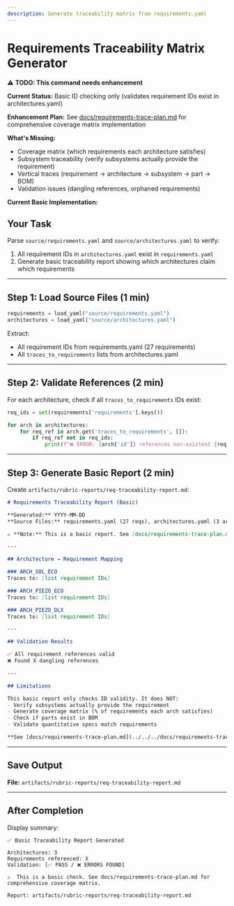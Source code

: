 ```yaml
---
description: Generate traceability matrix from requirements.yaml
---
```


# Requirements Traceability Matrix Generator

⚠️ **TODO: This command needs enhancement**

**Current Status:** Basic ID checking only (validates requirement IDs exist in architectures.yaml)

**Enhancement Plan:** See [docs/requirements-trace-plan.md](../../../docs/requirements-trace-plan.md) for comprehensive coverage matrix implementation

**What's Missing:**
- Coverage matrix (which requirements each architecture satisfies)
- Subsystem traceability (verify subsystems actually provide the requirement)
- Vertical traces (requirement → architecture → subsystem → part → BOM)
- Validation issues (dangling references, orphaned requirements)

**Current Basic Implementation:**

## Your Task

Parse `source/requirements.yaml` and `source/architectures.yaml` to verify:
1. All requirement IDs in `architectures.yaml` exist in `requirements.yaml`
2. Generate basic traceability report showing which architectures claim which requirements

---

## Step 1: Load Source Files (1 min)

```python
requirements = load_yaml("source/requirements.yaml")
architectures = load_yaml("source/architectures.yaml")
```

Extract:
- All requirement IDs from requirements.yaml (27 requirements)
- All `traces_to_requirements` lists from architectures.yaml

---

## Step 2: Validate References (2 min)

For each architecture, check if all `traces_to_requirements` IDs exist:

```python
req_ids = set(requirements['requirements'].keys())

for arch in architectures:
    for req_ref in arch.get('traces_to_requirements', []):
        if req_ref not in req_ids:
            print(f"❌ ERROR: {arch['id']} references non-existent {req_ref}")
```

---

## Step 3: Generate Basic Report (2 min)

Create `artifacts/rubric-reports/req-traceability-report.md`:

```markdown
# Requirements Traceability Report (Basic)

**Generated:** YYYY-MM-DD
**Source Files:** requirements.yaml (27 reqs), architectures.yaml (3 archs)

⚠️ **Note:** This is a basic report. See [docs/requirements-trace-plan.md](../../../docs/requirements-trace-plan.md) for planned enhancements.

---

## Architecture → Requirement Mapping

### ARCH_SOL_ECO
Traces to: [list requirement IDs]

### ARCH_PIEZO_ECO
Traces to: [list requirement IDs]

### ARCH_PIEZO_DLX
Traces to: [list requirement IDs]

---

## Validation Results

✅ All requirement references valid
❌ Found X dangling references

---

## Limitations

This basic report only checks ID validity. It does NOT:
- Verify subsystems actually provide the requirement
- Generate coverage matrix (% of requirements each arch satisfies)
- Check if parts exist in BOM
- Validate quantitative specs match requirements

**See [docs/requirements-trace-plan.md](../../../docs/requirements-trace-plan.md) for full implementation plan.**
```

---

## Save Output

**File:** `artifacts/rubric-reports/req-traceability-report.md`

---

## After Completion

Display summary:
```
✅ Basic Traceability Report Generated

Architectures: 3
Requirements referenced: X
Validation: [✅ PASS / ❌ ERRORS FOUND]

⚠️  This is a basic check. See docs/requirements-trace-plan.md for comprehensive coverage matrix.

Report: artifacts/rubric-reports/req-traceability-report.md
```
